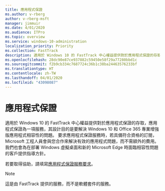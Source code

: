 ```yaml
---
title: 應用程式保證
ms.author: v-rberg
author: v-rberg-msft
manager: jimmuir
ms.date: 4/01/2020
ms.audience: ITPro
ms.topic: overview
ms.service: windows-10-administration
localization_priority: Priority
ms.collection: FastTrack
description: 適用於 Windows 10 的 FastTrack 中心權益提供對於應用程式保證的存取，應用程式保證為一項服務，其設計目的是要解決 Windows 10 和 Office 365 專業增強版應用程式相容性的問題。
ms.openlocfilehash: 28dc90e87ce937882c59450e58f29a77280bbd1c
ms.sourcegitcommit: f2b9cb334c7687724c36b1c38ba24463576233bf
ms.translationtype: HT
ms.contentlocale: zh-TW
ms.lasthandoff: 04/01/2020
ms.locfileid: "43098087"
---
```

# <a name="app-assure"></a>應用程式保證

適用於 Windows 10 的 FastTrack 中心權益提供對於應用程式保證的存取，應用程式保證為一項服務，其設計目的是要解決 Windows 10 和 Office 365 專業增強版應用程式相容性的問題。 要求應用程式保證服務時，若具備符合資格的訂閱，Microsoft 工程人員會與您合作來解決有效的應用程式問題，而不需額外的費用。 我們也會為在部署 Windows 虛擬桌面和新的 Microsoft Edge 時面臨相容性問題的客戶提供指導方針。 

若要取得協助，請填寫[應用程式保證服務要求](https://go.microsoft.com/fwlink/?linkid=2022721)。

  > [!NOTE]
> 這是由 FastTrack 提供的服務，而不是軟體套件的服務。
